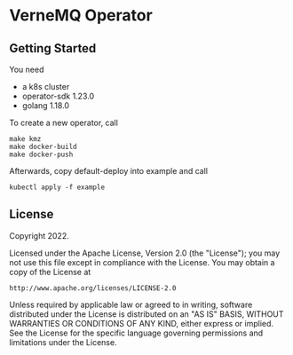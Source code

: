 # VerneMQ Operator

## Getting Started

You need 
- a k8s cluster
- operator-sdk 1.23.0
- golang 1.18.0

To create a new operator, call
``` 
make kmz
make docker-build
make docker-push
```

Afterwards, copy default-deploy into example and call
```
kubectl apply -f example
```

## License

Copyright 2022.

Licensed under the Apache License, Version 2.0 (the "License");
you may not use this file except in compliance with the License.
You may obtain a copy of the License at

    http://www.apache.org/licenses/LICENSE-2.0

Unless required by applicable law or agreed to in writing, software
distributed under the License is distributed on an "AS IS" BASIS,
WITHOUT WARRANTIES OR CONDITIONS OF ANY KIND, either express or implied.
See the License for the specific language governing permissions and
limitations under the License.

